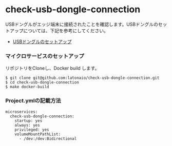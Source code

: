 # check-usb-dongle-connection
USBドングルがエッジ端末に接続されたことを確認します。USBドングルのセットアップについては、下記を参考にしてください。   
-  [USBドングルのセットアップ](https://github.com/latonaio/iot-sim-soracom)

### マイクロサービスのセットアップ
リポジトリをCloneし、Docker build します。

```
$ git clone git@github.com:latonaio/check-usb-dongle-connection.git
$ cd check-usb-dongle-connection
$ make docker-build
```

### Project.ymlの記載方法

```
microservices:  
  check-usb-dongle-connection:  
    startup: yes  
    always: yes  
    privileged: yes  
    volumeMountPathList:  
      - /dev:/dev:Bidirectional
```
